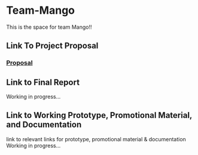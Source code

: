 # Team-Mango
This is the space for team Mango!!

<h2>Link To Project Proposal</h2>
<h3><a href="https://github.com/deco3500-2019/Team-Mango/wiki/Proposal">Proposal</a></h3>

<h2>Link to Final Report</h2>
Working in progress...

<h2>Link to Working Prototype, Promotional Material, and Documentation</h2>
link to relevant links for prototype, promotional material & documentation
Working in progress...
